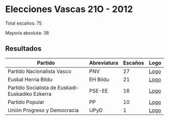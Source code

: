 # Elecciones Vascas 21O - 2012

Total escaños: 75

Mayoría absoluta: 38

## Resultados

| Partido | Abreviatura | Escaños | Logo |
| - | - | - | - |
| Partido Nacionalista Vasco | PNV | 27 | [Logo](https://github.com/playzzz/Pactos/blob/master/Logos/PNV.jpg?raw=true)
| Euskal Herria Bildu | EH Bildu | 21 | [Logo](https://github.com/playzzz/Pactos/blob/master/Logos/EH%20Bildu.jpg?raw=true)
| Partido Socialista de Euskadi-Euskadiko Ezkerra | PSE-EE | 16 | [Logo](https://github.com/playzzz/Pactos/blob/master/Logos/PSOE.jpg?raw=true)
| Partido Popular | PP | 10 | [Logo](https://github.com/playzzz/Pactos/blob/master/Logos/PP.jpg?raw=true)
| Unión Progreso y Democracia | UPyD | 1 | [Logo](https://github.com/playzzz/Pactos/blob/master/Logos/UPyD.jpg?raw=true)
